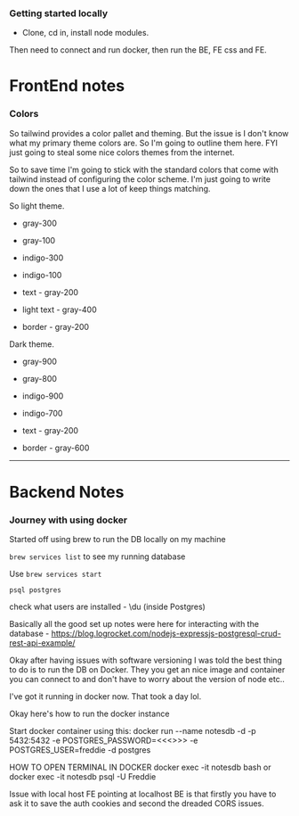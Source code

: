 ### Getting started locally

- Clone, cd in, install node modules.

Then need to connect and run docker, then run the BE, FE css and FE.


# FrontEnd notes

### Colors

So tailwind provides a color pallet and theming. But the issue is I don't know what my primary theme colors are. So I'm going to outline them here. FYI just going to steal some nice colors themes from the internet.

So to save time I'm going to stick with the standard colors that come with tailwind instead of configuring the color scheme. I'm just going to write down the ones that I use a lot of keep things matching.

So light theme.
- gray-300
- gray-100
- indigo-300
- indigo-100
  
- text - gray-200
- light text - gray-400
- border - gray-200


Dark theme.
- gray-900
- gray-800
- indigo-900
- indigo-700
  
- text - gray-200
- border - gray-600




---

# Backend Notes

### Journey with using docker

Started off using brew to run the DB locally on my machine

`brew services list` to see my running database

Use `brew services start` 

`psql postgres`

check what users are installed - \du (inside Postgres)

Basically all the good set up notes were here for interacting with the database - https://blog.logrocket.com/nodejs-expressjs-postgresql-crud-rest-api-example/

Okay after having issues with software versioning I was told the best thing to do is to run the DB on Docker. They you get an nice image and container you can connect to and don't have to worry about the version of node etc..

I've got it running in docker now. That took a day lol.

Okay here's how to run the docker instance

Start docker container using this:
docker run --name notesdb -d -p 5432:5432 -e POSTGRES_PASSWORD=<<<>>> -e POSTGRES_USER=freddie -d postgres

HOW TO OPEN TERMINAL IN DOCKER
docker exec -it notesdb bash or
docker exec -it notesdb psql -U Freddie

Issue with local host FE pointing at localhost BE is that firstly you have to ask it to save the auth cookies and second the dreaded CORS issues. 

